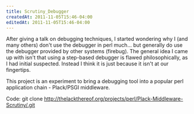 ```yaml
---
title: Scrutiny_Debugger
createdAt: 2011-11-05T15:46-04:00
editedAt: 2011-11-05T15:46-04:00
---
```


After giving a talk on debugging techniques, I started wondering why I (and many others) don't use the debugger in perl much... but generally do use the debugger provided by other systems (firebug). The general idea I came up with isn't that using a step-based debugger is flawed philosophically, as I had initial suspected. Instead I think it is just because it isn't at our fingertips.

This project is an experiment to bring a debugging tool into a popular perl application chain - Plack/PSGI middleware.

Code: git clone http://thelackthereof.org/projects/perl/Plack-Middleware-Scrutiny/.git

